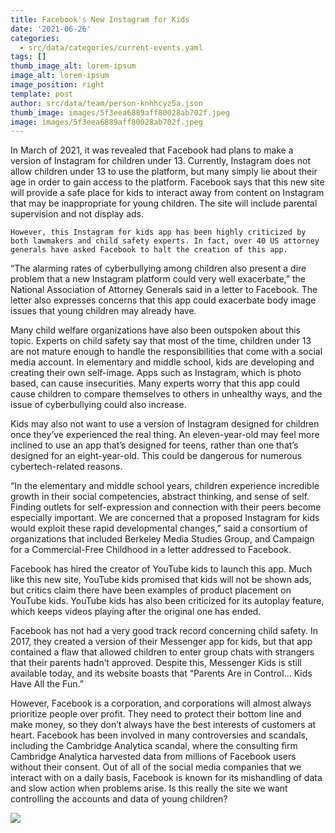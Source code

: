 ```yaml
---
title: Facebook's New Instagram for Kids
date: '2021-06-26'
categories:
  - src/data/categories/current-events.yaml
tags: []
thumb_image_alt: lorem-ipsum
image_alt: lorem-ipsum
image_position: right
template: post
author: src/data/team/person-knhhcyz5a.json
thumb_image: images/5f3eea6889aff80028ab702f.jpeg
image: images/5f3eea6889aff80028ab702f.jpeg
---
```

In March of 2021, it was revealed that Facebook had plans to make a version of Instagram for children under 13. Currently, Instagram does not allow children under 13 to use the platform, but many simply lie about their age in order to gain access to the platform. Facebook says that this new site will provide a safe place for kids to interact away from content on Instagram that may be inappropriate for young children. The site will include parental supervision and not display ads. 

```
However, this Instagram for kids app has been highly criticized by both lawmakers and child safety experts. In fact, over 40 US attorney generals have asked Facebook to halt the creation of this app. 

```

“The alarming rates of cyberbullying among children also present a dire problem that a new Instagram platform could very well exacerbate,” the National Association of Attorney Generals said in a letter to Facebook. The letter also expresses concerns that this app could exacerbate body image issues that young children may already have.

Many child welfare organizations have also been outspoken about this topic. Experts on child safety say that most of the time, children under 13 are not mature enough to handle the responsibilities that come with a social media account. In elementary and middle school, kids are developing and creating their own self-image. Apps such as Instagram, which is photo based, can cause insecurities. Many experts worry that this app could cause children to compare themselves to others in unhealthy ways, and the issue of cyberbullying could also increase.

Kids may also not want to use a version of Instagram designed for children once they’ve experienced the real thing. An eleven-year-old may feel more inclined to use an app that’s designed for teens, rather than one that’s designed for an eight-year-old. This could be dangerous for numerous cybertech-related reasons.

“In the elementary and middle school years, children experience incredible growth in their social competencies, abstract thinking, and sense of self. Finding outlets for self-expression and connection with their peers become especially important. We are concerned that a proposed Instagram for kids would exploit these rapid developmental changes,” said a consortium of organizations that included Berkeley Media Studies Group, and Campaign for a Commercial-Free Childhood in a letter addressed to Facebook.

Facebook has hired the creator of YouTube kids to launch this app. Much like this new site, YouTube kids promised that kids will not be shown ads, but critics claim there have been examples of product placement on YouTube kids. YouTube kids has also been criticized for its autoplay feature, which keeps videos playing after the original one has ended.

Facebook has not had a very good track record concerning child safety. In 2017, they created a version of their Messenger app for kids, but that app contained a flaw that allowed children to enter group chats with strangers that their parents hadn’t approved. Despite this, Messenger Kids is still available today, and its website boasts that “Parents Are in Control… Kids Have All the Fun.”

However, Facebook is a corporation, and corporations will almost always prioritize people over profit. They need to protect their bottom line and make money, so they don’t always have the best interests of customers at heart. Facebook has been involved in many controversies and scandals, including the Cambridge Analytica scandal, where the consulting firm Cambridge Analytica harvested data from millions of Facebook users without their consent. Out of all of the social media companies that we interact with on a daily basis, Facebook is known for its mishandling of data and slow action when problems arise. Is this really the site we want controlling the accounts and data of young children?

![](https://lh3.googleusercontent.com/bV0S3goDtfG1zLxDtrTa5ksN_g1OpVQEtXtCuEn9pZu-RvEH0s_k7xGQRy6FzIlA1oiAAAWmWtmMWPCYxnxDLM5Zs5iuVL1ZC1qIuHOVmz8JdhFj_ZDw-psQhzz-HeGf7O7ZDxju)
